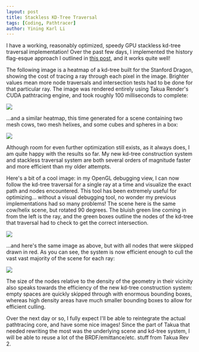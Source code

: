 ```yaml
---
layout: post
title: Stackless KD-Tree Traversal
tags: [Coding, Pathtracer]
author: Yining Karl Li
---
```


I have a working, reasonably optimized, speedy GPU stackless kd-tree traversal implementation! Over the past few days, I implemented the history flag-esque approach I outlined in [this post](http://yiningkarlli.blogspot.com/2012/09/thoughts-on-stackless-kd-tree-traversal.html), and it works quite well!

The following image is a heatmap of a kd-tree built for the Stanford Dragon, showing the cost of tracing a ray through each pixel in the image. Brighter values mean more node traversals and intersection tests had to be done for that particular ray. The image was rendered entirely using Takua Render's CUDA pathtracing engine, and took roughly 100 milliseconds to complete:

[![]({{site.url}}/content/images/2013/Feb/dragon.png)]({{site.url}}/content/images/2013/Feb/dragon.png)

...and a similar heatmap, this time generated for a scene containing two mesh cows, two mesh helixes, and some cubes and spheres in a box:

[![]({{site.url}}/content/images/2013/Feb/cow.png)]({{site.url}}/content/images/2013/Feb/cow.png)

Although room for even further optimization still exists, as it always does, I am quite happy with the results so far. My new kd-tree construction system and stackless traversal system are both several orders of magnitude faster and more efficient than my older attempts.

Here's a bit of a cool image: in my OpenGL debugging view, I can now follow the kd-tree traversal for a single ray at a time and visualize the exact path and nodes encountered. This tool has been extremely useful for optimizing... without a visual debugging tool, no wonder my previous implementations had so many problems! The scene here is the same cow/helix scene, but rotated 90 degrees. The bluish green line coming in from the left is the ray, and the green boxes outline the nodes of the kd-tree that traversal had to check to get the correct intersection.

[![]({{site.url}}/content/images/2013/Feb/kdboxes_notree.png)]({{site.url}}/content/images/2013/Feb/kdboxes_notree.png)

...and here's the same image as above, but with all nodes that were skipped drawn in red. As you can see, the system is now efficient enough to cull the vast vast majority of the scene for each ray:

[![]({{site.url}}/content/images/2013/Feb/kdboxes_yestree.png)]({{site.url}}/content/images/2013/Feb/kdboxes_yestree.png)

The size of the nodes relative to the density of the geometry in their vicinity also speaks towards the efficiency of the new kd-tree construction system: empty spaces are quickly skipped through with enormous bounding boxes, whereas high density areas have much smaller bounding boxes to allow for efficient culling.

Over the next day or so, I fully expect I'll be able to reintegrate the actual pathtracing core, and have some nice images! Since the part of Takua that needed rewriting the most was the underlying scene and kd-tree system, I will be able to reuse a lot of the BRDF/emittance/etc. stuff from Takua Rev 2.
